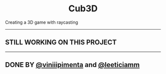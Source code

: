 <h1 align="center">Cub3D</h1>
<p>Creating a 3D game with raycasting</p>

---

## STILL WORKING ON THIS PROJECT

---

## DONE BY [@viniiipimenta](https://github.com/viniiipimenta) and [@leeticiamm](https://github.com/leeticiamm)
